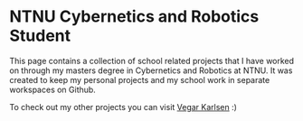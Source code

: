 # NTNU Cybernetics and Robotics Student

This page contains a collection of school related projects that I have worked on
through my masters degree in Cybernetics and Robotics at NTNU. It was created to
keep my personal projects and my school work in separate workspaces on Github.

To check out my other projects you can visit [Vegar Karlsen](https://github.com/vegarkarlsen) :)
